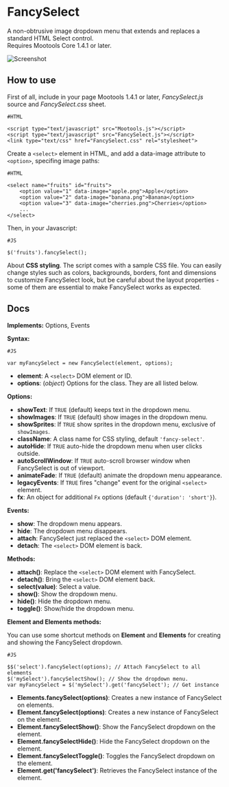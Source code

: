 FancySelect
===========

A non-obtrusive image dropdown menu that extends and replaces a standard HTML Select control.<br>
Requires Mootools Core 1.4.1 or later.

![Screenshot](https://github.com/lorenzos/FancySelect/raw/master/Graphics/logo.png)


How to use
----------

First of all, include in your page Mootools 1.4.1 or later, *FancySelect.js* source and *FancySelect.css* sheet.

	#HTML
	
	<script type="text/javascript" src="Mootools.js"></script>
	<script type="text/javascript" src="FancySelect.js"></script>
	<link type="text/css" href="FancySelect.css" rel="stylesheet">

Create a `<select>` element in HTML, and add a data-image 
attribute to `<option>`, specifing image paths:

	#HTML
	
	<select name="fruits" id="fruits">
		<option value="1" data-image="apple.png">Apple</option>
		<option value="2" data-image="banana.png">Banana</option>
		<option value="3" data-image="cherries.png">Cherries</option>
		...
	</select>

Then, in your Javascript:

	#JS
	
	$('fruits').fancySelect();

About **CSS styling**. The script comes with a sample CSS file.
You can easily change styles such as colors, backgrounds, borders, font 
and dimensions to customize FancySelect look, but be careful about the
layout properties - some of them are essential to make FancySelect works
as expected. 


Docs
----

**Implements:** Options, Events

**Syntax:**
	
	#JS
	
	var myFancySelect = new FancySelect(element, options);

- **element**: A `<select>` DOM element or ID.
- **options**: (*object*) Options for the class. They are all listed below.

**Options:**

- **showText**: If `TRUE` (default) keeps text in the dropdown menu.
- **showImages**: If `TRUE` (default) show images in the dropdown menu.
- **showSprites**: If `TRUE` show sprites in the dropdown menu, exclusive of `showImages`.
- **className**: A class name for CSS styling, default `'fancy-select'`.
- **autoHide**: If `TRUE` auto-hide the dropdown menu when user clicks outside.
- **autoScrollWindow**: If `TRUE` auto-scroll browser window when FancySelect is out of viewport.
- **animateFade**: If `TRUE` (default) animate the dropdown menu appearance.
- **legacyEvents**: If `TRUE` fires "change" event for the original `<select>` element.
- **fx**: An object for additional `Fx` options (default `{'duration': 'short'}`).

**Events:**

- **show**: The dropdown menu appears.
- **hide**: The dropdown menu disappears.
- **attach**: FancySelect just replaced the `<select>` DOM element.
- **detach**: The `<select>` DOM element is back.

**Methods:**

- **attach()**: Replace the `<select>` DOM element with FancySelect.
- **detach()**: Bring the `<select>` DOM element back.
- **select(value)**: Select a value.
- **show()**: Show the dropdown menu.
- **hide()**: Hide the dropdown menu.
- **toggle()**: Show/hide the dropdown menu.

**Element and Elements methods:**

You can use some shortcut methods on **Element** and **Elements** for creating and showing the FancySelect dropdown.

	#JS
	
	$$('select').fancySelect(options); // Attach FancySelect to all elements
	$('mySelect').fancySelectShow(); // Show the dropdown menu.
	var myFancySelect = $('mySelect').get('fancySelect'); // Get instance

- **Elements.fancySelect(options)**: Creates a new instance of FancySelect on elements.
- **Element.fancySelect(options)**: Creates a new instance of FancySelect on the element.
- **Element.fancySelectShow()**: Show the FancySelect dropdown on the element.
- **Element.fancySelectHide()**: Hide the FancySelect dropdown on the element.
- **Element.fancySelectToggle()**: Toggles the FancySelect dropdown on the element.
- **Element.get('fancySelect')**: Retrieves the FancySelect instance of the element.
